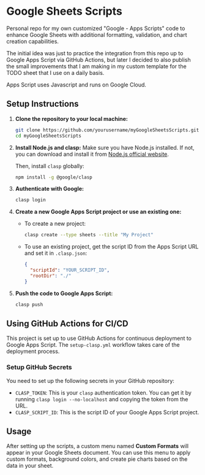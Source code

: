 # Google Sheets Scripts

Personal repo for my own customized "Google - Apps Scripts" code to enhance Google Sheets with additional formatting, validation, and chart creation capabilities.

The initial idea was just to practice the integration from this repo up to Google Apps Script via GitHub Actions, but later I decided to also publish the small improvements that I am making in my custom template for the TODO sheet that I use on a daily basis.

Apps Script uses Javascript and runs on Google Cloud.

## Setup Instructions

1. **Clone the repository to your local machine:**
    ```bash
    git clone https://github.com/yourusername/myGoogleSheetsScripts.git
    cd myGoogleSheetsScripts
    ```

2. **Install Node.js and clasp:**
    Make sure you have Node.js installed. If not, you can download and install it from [Node.js official website](https://nodejs.org/).

    Then, install `clasp` globally:
    ```bash
    npm install -g @google/clasp
    ```

3. **Authenticate with Google:**
    ```bash
    clasp login
    ```

4. **Create a new Google Apps Script project or use an existing one:**
    - To create a new project:
        ```bash
        clasp create --type sheets --title "My Project"
        ```
    - To use an existing project, get the script ID from the Apps Script URL and set it in `.clasp.json`:
        ```json
        {
          "scriptId": "YOUR_SCRIPT_ID",
          "rootDir": "./"
        }
        ```

5. **Push the code to Google Apps Script:**
    ```bash
    clasp push
    ```

## Using GitHub Actions for CI/CD

This project is set up to use GitHub Actions for continuous deployment to Google Apps Script. The `setup-clasp.yml` workflow takes care of the deployment process.

### Setup GitHub Secrets

You need to set up the following secrets in your GitHub repository:

- `CLASP_TOKEN`: This is your `clasp` authentication token. You can get it by running `clasp login --no-localhost` and copying the token from the URL.
- `CLASP_SCRIPT_ID`: This is the script ID of your Google Apps Script project.

## Usage

After setting up the scripts, a custom menu named **Custom Formats** will appear in your Google Sheets document. You can use this menu to apply custom formats, background colors, and create pie charts based on the data in your sheet.